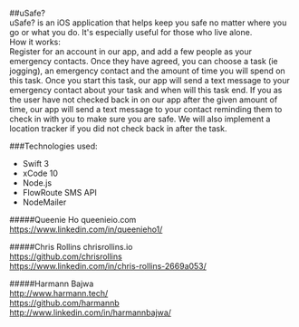 ##uSafe?  
uSafe? is an iOS application that helps keep you safe no matter where you go or what you do. It's especially useful for those who live alone.  
How it works:  
Register for an account in our app, and add a few people as your emergency contacts. Once they have agreed, you can choose a task (ie jogging), an emergency contact and the amount of time you will spend on this task. Once you start this task, our app will send a text message to your emergency contact about your task and when will this task end. If you as the user have not checked back in on our app after the given amount of time, our app will send a text message to your contact reminding them to check in with you to make sure you are safe. We will also implement a location tracker if you did not check back in after the task.  

###Technologies used:  
* Swift 3  
* xCode 10
* Node.js  
* FlowRoute SMS API  
* NodeMailer  


#####Queenie Ho
queenieio.com  
https://www.linkedin.com/in/queenieho1/  

#####Chris Rollins
chrisrollins.io  
https://github.com/chrisrollins  
https://www.linkedin.com/in/chris-rollins-2669a053/  

#####Harmann Bajwa  
http://www.harmann.tech/  
https://github.com/harmannb  
http://www.linkedin.com/in/harmannbajwa/  
